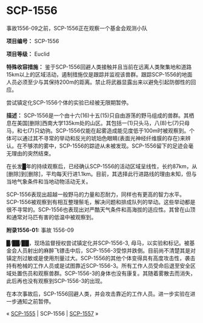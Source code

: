 # SCP-1556
                        




事故1556-09之前，SCP-1556正在观察一个基金会观测小队



**项目编号：** SCP-1556

**项目等级：** Euclid

**特殊收容措施：** 鉴于SCP-1556回避人类接触并且当前在远离人类聚集地和道路15km以上的区域活动，遏制措施仅是跟踪并监视该兽群。跟踪SCP-1556的地面人员必须至少与其保持200m的距离。禁止将武器显露出来以避免引起防御性的回应。

尝试镇定化SCP-1556个体的实验已经被无限期暂停。

**描述：** SCP-1556是一个由十六(16)十五(15)只自由游荡的野马组成的兽群。其栖息在美国[删除]西南大学135km处的山区。其包括一(1)只头马，八(8)七(7)只母马，和七(7)只幼驹。SCP-1556仅能在起雾造成能见度低于100m时被观察到。个体可以通过其不寻常的举动和反光的琥珀色眼睛(表面光神经纤维膜的存在)来辨认。在不够浓的雾中，SCP-1556的踪迹从未被发现。SCP-1556留下的足迹会毫无理由的突然结束。

在长发█年的持续观察后，已经确认SCP-1556的活动区域呈线性，长约87km，从[删除]到[删除]，平均每天行进1.1km。目前，其选择此行进路线的理由未知，但与当地气象条件和当地动物活动无关。

SCP-1556表现出超越一般野马的力量和忍耐力，同样也有更高的智力水平。SCP-1556被观察到有相互整理鬃毛，解决问题和排成队列的举动。这些举动都是很不寻常的。SCP-1556也表现出对严酷天气条件和高海拔的适应性。其曾在山顶和通常对马匹有害的低温中被观察到。

**附录1556-01:**  事故 1556-09

█/██/██，现场监督授权尝试镇定化并SCP-1556-3, 母马，以实验和标记。被基金会人员射出的麻醉飞镖击中后，SCP-1556-3受惊并跌倒。目前尚不清楚其是对镇定剂过敏或是使用剂量过大。SCP-1556的其他个体变得具有高度攻击性，袭击持有枪械的工作人员或是试图靠近SCP-1556-3。所有工作人员受命后退至安全区域处置伤员和观察兽群。SCP-1556-3的身体也没有康复。其随着雾散去而消失，此后再也没有观察到SCP-1556-3的出现。

在本次事故后，SCP-1556回避人类，并会攻击靠近的工作人员。进一步实验在进一步通知之前暂停。



« [SCP-1555](/scp-1555) | SCP-1556 | [SCP-1557](/scp-1557) »





                    